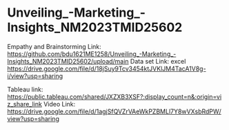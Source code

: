 # Unveiling_-Marketing_-Insights_NM2023TMID25602
Empathy and Brainstorming Link:
https://github.com/bdu1621ME1258/Unveiling_-Marketing_-Insights_NM2023TMID25602/upload/main
Data set Link: excel
https://drive.google.com/file/d/18jSuy9Tcv3454ktJVKlJM4TacA1V8g-i/view?usp=sharing

Tableau link:
https://public.tableau.com/shared/JXZXB3XSF?:display_count=n&:origin=viz_share_link
Video Link:
https://drive.google.com/file/d/1agjSfQVZrVAeWkPZBMLl7Y8wVXsbRdPW/view?usp=sharing
